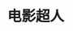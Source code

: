 ---
description: 看剧照猜电影名，超无厘头。
layout: post
results:
- primaryGenreName: Entertainment
  version: '1.0'
  trackViewUrl: https://itunes.apple.com/cn/app/dian-ying-chao-ren/id672688708?mt=8&uo=4
  artworkUrl100: http://a1061.phobos.apple.com/us/r1000/058/Purple6/v4/b7/14/ec/b714ec4d-fbcf-8f41-7eb0-ef9cfad820de/mzl.edxsfeut.png
  artworkUrl60: http://a162.phobos.apple.com/us/r1000/004/Purple6/v4/29/1c/5f/291c5f5a-7eef-a004-1a29-6a38528b4487/MovieExpert_57.png
  userRatingCountForCurrentVersion: 14
  sellerName: Green Lemon Tech Ltd.
  supportedDevices:
  - iPodTouchourthGen
  - iPadMini
  - iPadWifi
  - iPadThirdGen
  - iPadFourthGen
  - iPhone4S
  - iPadFourthGen4G
  - iPadMini4G
  - iPad23G
  - iPad2Wifi
  - iPadThirdGen4G
  - iPhone5
  - iPhone-3GS
  - iPhone4
  - iPad3G
  - iPodTouchThirdGen
  - iPodTouchFifthGen
  genres:
  - 娱乐
  - 摄影与录像
  trackName: 电影超人
  description: 电影达人是V电影团队为影迷开发的一款看剧照猜电影的游戏，寻找真正资深影迷！每张剧照都经过精心挑选，同时我们会在每周更新更多电影，看看你究竟有多资深！遇到困难，可以通过微博和微信向周围的朋友求助哦，或许，你会相识更多喜欢电影的朋友。一张张经典剧照，一个个经典场景，一起回到电影陪我们度过的那段时光。
  price: 0
  trackId: 672688708
  releaseDate: '2013-07-31T06:49:29Z'
  screenshotUrls:
  - http://a5.mzstatic.com/us/r30/Purple/v4/e9/4e/bd/e94ebd78-3dd2-44c6-8934-4928c07884ba/screen1136x1136.jpeg
  - http://a1.mzstatic.com/us/r30/Purple4/v4/1f/5a/b7/1f5ab7af-2e79-7164-97c4-2e1ca9588acd/screen1136x1136.jpeg
  - http://a2.mzstatic.com/us/r30/Purple/v4/2a/14/83/2a148378-df82-d2b5-1289-1cc7d256ffe0/screen1136x1136.jpeg
  - http://a4.mzstatic.com/us/r30/Purple4/v4/d3/d8/c9/d3d8c9cd-6ba7-5acf-1b10-aef0dd3b564b/screen1136x1136.jpeg
  artistViewUrl: https://itunes.apple.com/cn/artist/qing-meng/id511810247?uo=4
  primaryGenreId: 6016
  userRatingCount: 14
  averageUserRatingForCurrentVersion: 4.5
  kind: software
  fileSizeBytes: '18387884'
  bundleId: com.filmer
  trackContentRating: 4+
  artistName: 青檬
  trackCensoredName: 电影超人
  isGameCenterEnabled: false
  contentAdvisoryRating: 4+
  languageCodesISO2A:
  - EN
  averageUserRating: 4.5
  features: &a []
  wrapperType: software
  artworkUrl512: http://a1061.phobos.apple.com/us/r1000/058/Purple6/v4/b7/14/ec/b714ec4d-fbcf-8f41-7eb0-ef9cfad820de/mzl.edxsfeut.png
  formattedPrice: 免费
  artistId: 511810247
  genreIds:
  - '6016'
  - '6008'
  currency: CNY
  ipadScreenshotUrls: *a
category: 娱乐
tags: tag1
resultCount: 1
title: 电影超人

---